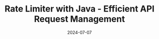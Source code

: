 ---
title: Rate Limiter with Java - Efficient API Request Management
summary: How to Implement a Rate Limiter
date: 2024-07-07

# Featured image
# Place an image named `featured.jpg/png` in this page's folder and customize its options here.
image:
  caption: 'Image credit: [**Unsplash**](https://unsplash.com)'

authors:
  - admin
  - Ted

tags:
  - Rate Limiter
  - System Design

---